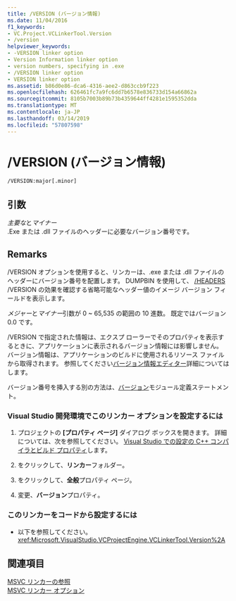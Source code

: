 ```yaml
---
title: /VERSION (バージョン情報)
ms.date: 11/04/2016
f1_keywords:
- VC.Project.VCLinkerTool.Version
- /version
helpviewer_keywords:
- -VERSION linker option
- Version Information linker option
- version numbers, specifying in .exe
- /VERSION linker option
- VERSION linker option
ms.assetid: b86d0e86-dca6-4316-aee2-d863ccb9f223
ms.openlocfilehash: 626461fc7a9fc6dd7b6578e836733d154a66862a
ms.sourcegitcommit: 8105b7003b89b73b4359644ff4281e1595352dda
ms.translationtype: MT
ms.contentlocale: ja-JP
ms.lasthandoff: 03/14/2019
ms.locfileid: "57807598"
---
```

# <a name="version-version-information"></a>/VERSION (バージョン情報)

```
/VERSION:major[.minor]
```

## <a name="arguments"></a>引数

*主要な*と*マイナー*<br/>
.Exe または .dll ファイルのヘッダーに必要なバージョン番号です。

## <a name="remarks"></a>Remarks

/VERSION オプションを使用すると、リンカーは、.exe または .dll ファイルのヘッダーにバージョン番号を配置します。 DUMPBIN を使用して、 [/HEADERS](headers.md) /VERSION の効果を確認する省略可能なヘッダー値のイメージ バージョン フィールドを表示します。

*メジャー*と*マイナー*引数が 0 ~ 65,535 の範囲の 10 進数。 既定ではバージョン 0.0 です。

/VERSION で指定された情報は、エクスプ ローラーでそのプロパティを表示するときに、アプリケーションに表示されるバージョン情報には影響しません。 バージョン情報は、アプリケーションのビルドに使用されるリソース ファイルから取得されます。 参照してください[バージョン情報エディター](../../windows/version-information-editor.md)詳細についてはします。

バージョン番号を挿入する別の方法は、[バージョン](version-c-cpp.md)モジュール定義ステートメント。

### <a name="to-set-this-linker-option-in-the-visual-studio-development-environment"></a>Visual Studio 開発環境でこのリンカー オプションを設定するには

1. プロジェクトの **[プロパティ ページ]** ダイアログ ボックスを開きます。 詳細については、次を参照してください。 [Visual Studio での設定の C++ コンパイラとビルド プロパティ](../working-with-project-properties.md)します。

1. をクリックして、**リンカー**フォルダー。

1. をクリックして、**全般**プロパティ ページ。

1. 変更、**バージョン**プロパティ。

### <a name="to-set-this-linker-option-programmatically"></a>このリンカーをコードから設定するには

- 以下を参照してください。<xref:Microsoft.VisualStudio.VCProjectEngine.VCLinkerTool.Version%2A>

## <a name="see-also"></a>関連項目

[MSVC リンカーの参照](linking.md)<br/>
[MSVC リンカー オプション](linker-options.md)
